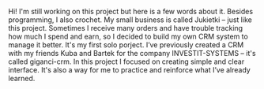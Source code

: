 Hi! I'm still working on this project but here is a few words about it. 
Besides programming, I also crochet. My small business is called Jukietki – just like this project.
Sometimes I receive many orders and have trouble tracking how much I spend and earn, so I decided to build my own CRM system to manage it better.
It's my first solo porject. I’ve previously created a CRM with my friends Kuba and Bartek for the company INVESTIT-SYSTEMS – it's called giganci-crm.
In this project I focused on creating simple and clear interface. It's also a way for me to practice and reinforce what I’ve already learned.
